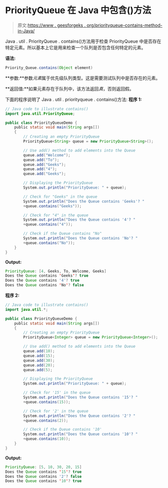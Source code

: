 # PriorityQueue 在 Java 中包含()方法

> 原文:[https://www . geesforgeks . org/priorityqueue-contains-method-in-Java/](https://www.geeksforgeeks.org/priorityqueue-contains-method-in-java/)

Java . util . PriorityQueue . contains()方法用于检查 PriorityQueue 中是否存在特定元素。所以基本上它是用来检查一个队列是否包含任何特定的元素。

**语法:**

```java
Priority_Queue.contains(Object element)
```

**参数:**参数*元素*属于优先级队列类型。这是需要测试队列中是否存在的元素。

**返回值:**如果元素存在于队列中，该方法返回*真*，否则返回假。

下面的程序说明了 Java . util . priorityqueue . contains()方法:
**程序 1:**

```java
// Java code to illustrate contains()
import java.util.PriorityQueue;

public class PriorityQueueDemo {
    public static void main(String args[])
    {
        // Creating an empty PriorityQueue
        PriorityQueue<String> queue = new PriorityQueue<String>();

        // Use add() method to add elements into the Queue
        queue.add("Welcome");
        queue.add("To");
        queue.add("Geeks");
        queue.add("4");
        queue.add("Geeks");

        // Displaying the PriorityQueue
        System.out.println("PriorityQueue: " + queue);

        // Check for "Geeks" in the queue
        System.out.println("Does the Queue contains 'Geeks'? "
        +queue.contains("Geeks"));

        // Check for "4" in the queue
        System.out.println("Does the Queue contains '4'? "
        +queue.contains("4"));

        // Check if the Queue contains "No"
        System.out.println("Does the Queue contains 'No'? "
        +queue.contains("No"));
    }
}
```

**Output:**

```java
PriorityQueue: [4, Geeks, To, Welcome, Geeks]
Does the Queue contains 'Geeks'? true
Does the Queue contains '4'? true
Does the Queue contains 'No'? false

```

**程序 2:**

```java
// Java code to illustrate contains()
import java.util.*;

public class PriorityQueueDemo {
    public static void main(String args[])
    {
        // Creating an empty PriorityQueue
        PriorityQueue<Integer> queue = new PriorityQueue<Integer>();

        // Use add() method to add elements into the Queue
        queue.add(10);
        queue.add(15);
        queue.add(30);
        queue.add(20);
        queue.add(5);

        // Displaying the PriorityQueue
        System.out.println("PriorityQueue: " + queue);

        // Check for '15' in the queue
        System.out.println("Does the Queue contains '15'? "
        +queue.contains(15));

        // Check for '2' in the queue
        System.out.println("Does the Queue contains '2'? "
        +queue.contains(2));

        // Check if the Queue contains '10'
        System.out.println("Does the Queue contains '10'? "
        +queue.contains(10));
    }
}
```

**Output:**

```java
PriorityQueue: [5, 10, 30, 20, 15]
Does the Queue contains '15'? true
Does the Queue contains '2'? false
Does the Queue contains '10'? true

```